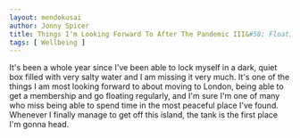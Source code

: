 ```yaml
---
layout: mendokusai
author: Jonny Spicer
title: Things I'm Looking Forward To After The Pandemic III&#58; Floating
tags: [ Wellbeing ]
---
```

It's been a whole year since I've been able to lock myself in a dark, quiet box filled with very salty water and I am missing it very much. It's one of the things I am most looking
forward to about moving to London, being able to get a membership and go floating regularly, and I'm sure I'm one of many who miss being able to spend time in the most peaceful
place I've found. Whenever I finally manage to get off this island, the tank is the first place I'm gonna head.
